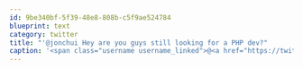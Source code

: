 ```yaml
---
id: 9be340bf-5f39-48e8-808b-c5f9ae524784
blueprint: text
category: twitter
title: "'@jonchui Hey are you guys still looking for a PHP dev?"
caption: '<span class="username username_linked">@<a href="https://twitter.com/jonchui" title="Jon Chui">jonchui</a></span> Hey are you guys still looking for a PHP dev?'
---
```


